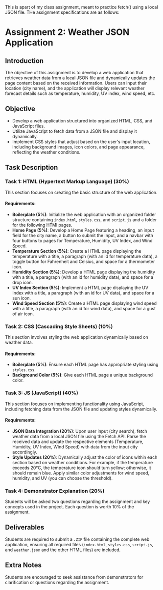 This is apart of my class assignment, meant to practice fetch() using a local JSON file.
THe assignment specifications are as follows:

# Assignment 2: Weather JSON Application

## Introduction

The objective of this assignment is to develop a web application that retrieves weather data from a local JSON file and dynamically updates the page content based on the received information. Users can input their location (city name), and the application will display relevant weather forecast details such as temperature, humidity, UV index, wind speed, etc.

## Objective

- Develop a web application structured into organized HTML, CSS, and JavaScript files.
- Utilize JavaScript to fetch data from a JSON file and display it dynamically.
- Implement CSS styles that adjust based on the user's input location, including background images, icon colors, and page appearance, reflecting the weather conditions.

## Task Description

### Task 1: HTML (Hypertext Markup Language) (30%)

This section focuses on creating the basic structure of the web application.

#### Requirements:

- **Boilerplate (5%)**: Initialize the web application with an organized folder structure containing `index.html`, `styles.css`, and `script.js` and a folder for the following HTMl pages.
- **Home Page (5%)**: Develop a Home Page featuring a heading, an input field for the city name, a button to submit the input, and a navbar with four buttons to pages for Temperature, Humidity, UV Index, and Wind Speed.
- **Temperature Section (5%)**: Create a HTML page displaying the temperature with a title, a paragraph (with an id for temperature data), a toggle button for Fahrenheit and Celsius, and space for a thermometer icon.
- **Humidity Section (5%)**: Develop a HTML page displaying the humidity with a title, a paragraph (with an id for humidity data), and space for a drop icon.
- **UV Index Section (5%)**: Implement a HTML page displaying the UV Index with a title, a paragraph (with an id for UV data), and space for a sun icon.
- **Wind Speed Section (5%)**: Create a HTML page displaying wind speed with a title, a paragraph (with an id for wind data), and space for a gust of air icon.

### Task 2: CSS (Cascading Style Sheets) (10%)

This section involves styling the web application dynamically based on weather data.

#### Requirements:

- **Boilerplate (5%)**: Ensure each HTML page has appropriate styling using `styles.css`.
- **Background Color (5%)**: Give each HTML page a unique background color.

### Task 3: JS (JavaScript) (40%)

This section focuses on implementing functionality using JavaScript, including fetching data from the JSON file and updating styles dynamically.

#### Requirements:

- **JSON Data Integration (20%)**: Upon user input (city search), fetch weather data from a local JSON file using the Fetch API. Parse the received data and update the respective elements (Temperature, Humidity, UV Index, Wind Speed) with data from the input city accordingly.
- **Style Updates (20%)**: Dynamically adjust the color of icons within each section based on weather conditions. For example, if the temperature exceeds 20°C, the temperature icon should turn yellow; otherwise, it should remain blue. Apply similar color adjustments for wind speed, humidity, and UV (you can choose the threshold).

### Task 4: Demonstrator Explanation (20%)

Students will be asked two questions regarding the assignment and key concepts used in the project. Each question is worth 10% of the assignment.

## Deliverables

Students are required to submit a `.ZIP` file containing the complete web application, ensuring all required files (`index.html`, `styles.css`, `script.js`, and `weather.json` and the other HTML files) are included.

## Extra Notes

Students are encouraged to seek assistance from demonstrators for clarification or questions regarding the assignment.
